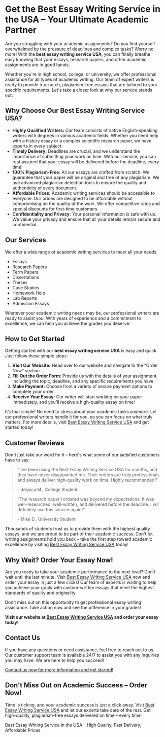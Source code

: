 <h1>Get the Best Essay Writing Service in the USA – Your Ultimate Academic Partner</h1>

<p>Are you struggling with your academic assignments? Do you find yourself overwhelmed by the pressure of deadlines and complex tasks? Worry no more! With the <strong>best essay writing service USA</strong>, you can finally breathe easy knowing that your essays, research papers, and other academic assignments are in good hands.</p>

<p>Whether you're in high school, college, or university, we offer professional assistance for all types of academic writing. Our team of expert writers is ready to provide top-notch, plagiarism-free essays that are tailored to your specific requirements. Let's take a closer look at why our service stands out.</p>

<h2>Why Choose Our Best Essay Writing Service USA?</h2>

<ul>
  <li><strong>Highly Qualified Writers:</strong> Our team consists of native English-speaking writers with degrees in various academic fields. Whether you need help with a history essay or a complex scientific research paper, we have experts in every subject.</li>
  <li><strong>Timely Delivery:</strong> Deadlines are crucial, and we understand the importance of submitting your work on time. With our service, you can rest assured that your essay will be delivered before the deadline, every time!</li>
  <li><strong>100% Plagiarism-Free:</strong> All our essays are crafted from scratch. We guarantee that your paper will be original and free of any plagiarism. We use advanced plagiarism detection tools to ensure the quality and authenticity of every document.</li>
  <li><strong>Affordable Prices:</strong> Academic writing services should be accessible to everyone. Our prices are designed to be affordable without compromising on the quality of the work. We offer competitive rates and special discounts for first-time customers.</li>
  <li><strong>Confidentiality and Privacy:</strong> Your personal information is safe with us. We value your privacy and ensure that all your details remain secure and confidential.</li>
</ul>

<h2>Our Services</h2>
<p>We offer a wide range of academic writing services to meet all your needs:</p>
<ul>
  <li>Essays</li>
  <li>Research Papers</li>
  <li>Term Papers</li>
  <li>Dissertations</li>
  <li>Theses</li>
  <li>Case Studies</li>
  <li>Homework Help</li>
  <li>Lab Reports</li>
  <li>Admission Essays</li>
</ul>

<p>Whatever your academic writing needs may be, our professional writers are ready to assist you. With years of experience and a commitment to excellence, we can help you achieve the grades you deserve.</p>

<h2>How to Get Started</h2>

<p>Getting started with our <strong>best essay writing service USA</strong> is easy and quick. Just follow these simple steps:</p>
<ol>
  <li><strong>Visit Our Website:</strong> Head over to our website and navigate to the “Order Now” section.</li>
  <li><strong>Fill Out the Order Form:</strong> Provide us with the details of your assignment, including the topic, deadline, and any specific requirements you have.</li>
  <li><strong>Make Payment:</strong> Choose from a variety of secure payment options to complete your order.</li>
  <li><strong>Receive Your Essay:</strong> Our writer will start working on your paper immediately, and you’ll receive a high-quality essay on time!</li>
</ol>

<p>It’s that simple! No need to stress about your academic tasks anymore. Let our professional writers handle it for you, so you can focus on what truly matters. For more details, visit <a href="https://tinyurl.com/topessay?keyword=best+essay+writing+service+usa">Best Essay Writing Service USA</a> and get started today!</p>

<h2>Customer Reviews</h2>

<p>Don't just take our word for it – here's what some of our satisfied customers have to say:</p>

<blockquote>
  <p>"I’ve been using the Best Essay Writing Service USA for months, and they have never disappointed me. Their writers are truly professionals and always deliver high-quality work on time. Highly recommended!"</p>
  <footer>- Jessica M., College Student</footer>
</blockquote>

<blockquote>
  <p>"The research paper I ordered was beyond my expectations. It was well-researched, well-written, and delivered before the deadline. I will definitely use this service again!"</p>
  <footer>- Mike D., University Student</footer>
</blockquote>

<p>Thousands of students trust us to provide them with the highest quality essays, and we are proud to be part of their academic success. Don't let writing assignments hold you back – take the first step toward academic excellence by visiting <a href="https://tinyurl.com/topessay?keyword=best+essay+writing+service+usa">Best Essay Writing Service USA</a> today!</p>

<h2>Why Wait? Order Your Essay Now!</h2>

<p>Are you ready to take your academic performance to the next level? Don’t wait until the last minute. Visit <a href="https://tinyurl.com/topessay?keyword=best+essay+writing+service+usa">Best Essay Writing Service USA</a> now and order your essay in just a few clicks! Our team of experts is waiting to help you achieve your goals with custom-written essays that meet the highest standards of quality and originality.</p>

<p>Don’t miss out on this opportunity to get professional essay writing assistance. Take action now and see the difference in your grades!</p>

<p><strong>Visit our website at <a href="https://tinyurl.com/topessay?keyword=best+essay+writing+service+usa">Best Essay Writing Service USA</a> and order your essay today!</strong></p>

<h2>Contact Us</h2>

<p>If you have any questions or need assistance, feel free to reach out to us. Our customer support team is available 24/7 to assist you with any inquiries you may have. We are here to help you succeed!</p>

<p><a href="https://tinyurl.com/topessay?keyword=best+essay+writing+service+usa">Contact us now for more information and get started!</a></p>

<h2>Don't Miss Out on Academic Success – Order Now!</h2>

<p>Time is ticking, and your academic success is just a click away. Visit <a href="https://tinyurl.com/topessay?keyword=best+essay+writing+service+usa">Best Essay Writing Service USA</a> and let our experts take care of the rest. Get high-quality, plagiarism-free essays delivered on time – every time!</p>
Best Essay Writing Service in the USA - High Quality, Fast Delivery, Affordable Prices
